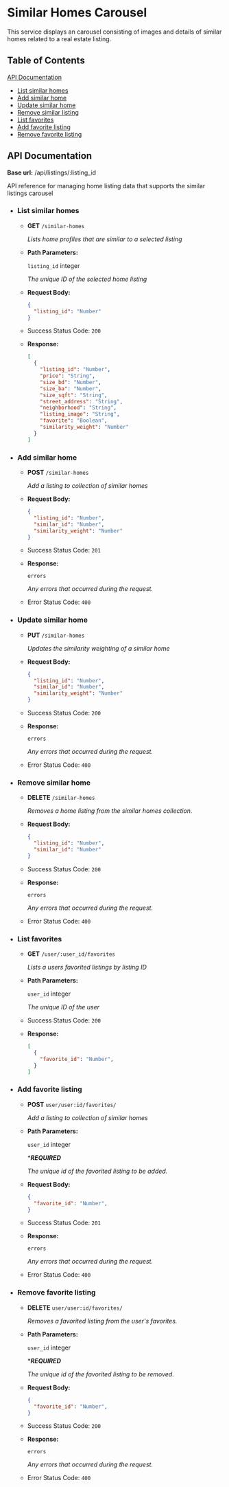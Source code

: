 # Similar Homes Carousel

This service displays an carousel consisting of images and details of similar homes related to a real estate listing.

## Table of Contents

[API Documentation](#api-documentation)
* [List similar homes](#list-similar-homes)
* [Add similar home](#add-similar-home)
* [Update similar home](#update-similar-home)
* [Remove similar listing](#remove-similar-home)
* [List favorites](#list-favorites)
* [Add favorite listing](#add-favorite-listing)
* [Remove favorite listing](#remove-favorite-listing)

## API Documentation

**Base url:** /api/listings/:listing_id

API reference for managing home listing data that supports the similar listings carousel

* ### List similar homes
  * __GET__ ```/similar-homes```

    *Lists home profiles that are similar to a selected listing*

  * __Path Parameters:__

      ```listing_id``` integer

      *The unique ID of the selected home listing*

  * __Request Body:__
    ```json
    {
      "listing_id": "Number"
    }

  * Success Status Code: ```200```
  * __Response:__
    ```json
    [
      {
        "listing_id": "Number",
        "price": "String",
        "size_bd": "Number",
        "size_ba": "Number",
        "size_sqft": "String",
        "street_address": "String",
        "neighborhood": "String",
        "listing_image": "String",
        "favorite": "Boolean",
        "similarity_weight": "Number"
      }
    ]
    ```

* ### Add similar home
  * __POST__ ```/similar-homes```

    *Add a listing to collection of similar homes*

  * __Request Body:__
    ```json
    {
      "listing_id": "Number",
      "similar_id": "Number",
      "similarity_weight": "Number"
    }
    ```

  * Success Status Code: ```201```

  * __Response:__

    ```errors```

    *Any errors that occurred during the request.*

  * Error Status Code: ```400```


* ### Update similar home
  * __PUT__ ```/similar-homes```

    *Updates the similarity weighting of a similar home*

  * __Request Body:__
    ```json
    {
      "listing_id": "Number",
      "similar_id": "Number",
      "similarity_weight": "Number"
    }
    ```
  * Success Status Code: ```200```

  * __Response:__

    ```errors```

    *Any errors that occurred during the request.*

  * Error Status Code: ```400```

* ### Remove similar home
  * __DELETE__ ```/similar-homes```

    *Removes a home listing from the similar homes collection.*

  * __Request Body:__
    ```json
    {
      "listing_id": "Number",
      "similar_id": "Number"
    }
    ```
  * Success Status Code: ```200```

  * __Response:__

    ```errors```

    *Any errors that occurred during the request.*

  * Error Status Code: ```400```

* ### List favorites
  * __GET__ ```/user/:user_id/favorites```

    *Lists a users favorited listings by listing ID*

  * __Path Parameters:__

      ```user_id``` integer

      *The unique ID of the user*

  * Success Status Code: ```200```
  * __Response:__
    ```json
    [
      {
        "favorite_id": "Number",
      }
    ]
    ```

* ### Add favorite listing
  * __POST__ ```user/user:id/favorites/```

    *Add a listing to collection of similar homes*

  * __Path Parameters:__

    ```user_id``` integer

    ****REQUIRED***

    *The unique id of the favorited listing to be added.*

  * __Request Body:__
    ```json
    {
      "favorite_id": "Number",
    }
    ```

  * Success Status Code: ```201```

  * __Response:__

    ```errors```

    *Any errors that occurred during the request.*

  * Error Status Code: ```400```

* ### Remove favorite listing
  * __DELETE__ ```user/user:id/favorites/```

    *Removes a favorited listing from the user's favorites.*

  * __Path Parameters:__

    ```user_id``` integer

    ****REQUIRED***

    *The unique id of the favorited listing to be removed.*

  * __Request Body:__
    ```json
    {
      "favorite_id": "Number",
    }
    ```

  * Success Status Code: ```200```

  * __Response:__

    ```errors```

    *Any errors that occurred during the request.*

  * Error Status Code: ```400```

